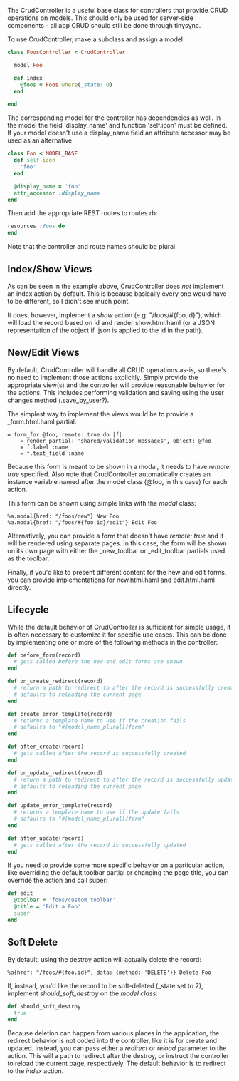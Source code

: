 The CrudController is a useful base class for controllers that provide CRUD operations on models. This should only be used for server-side components - all app CRUD should still be done through tinysync.

To use CrudController, make a subclass and assign a model:

```ruby
class FoosController < CrudController 

  model Foo

  def index
    @foos = Foos.where(_state: 0)
  end

end
```

The corresponding model for the controller has dependencies as well.  In the model the field 'display_name' and function 'self.icon' must be defined.  If your model doesn't use a display_name field an attribute accessor may be used as an alternative.

```ruby
class Foo < MODEL_BASE
  def self.icon
    'foo'
  end

  @display_name = 'foo'
  attr_accessor :display_name
end
```

Then add the appropriate REST routes to routes.rb:

```ruby
resources :foos do 
end
```

Note that the controller and route names should be plural.

## Index/Show Views

As can be seen in the example above, CrudController does *not* implement an index action by default. This is because basically every one would have to be different, so I didn't see much point. 

It does, however, implement a *show* action (e.g. "/foos/#{foo.id}"), which will load the record based on id and render show.html.haml (or a JSON representation of the object if .json is applied to the id in the path).

## New/Edit Views

By default, CrudController will handle all CRUD operations as-is, so there's no need to implement those actions explicitly. Simply provide the appropriate view(s) and the controller will provide reasonable behavior for the actions. This includes performing validation and saving using the user changes method (.save_by_user?).

The simplest way to implement the views would be to provide a _form.html.haml partial:

```haml
= form_for @foo, remote: true do |f|
    = render partial: 'shared/validation_messages', object: @foo
    = f.label :name
    = f.text_field :name
```

Because this form is meant to be shown in a modal, it needs to have *remote: true* specified. Also note that CrudController automatically creates an instance variable named after the model class (@foo, in this case) for each action.

This form can be shown using simple links with the *modal* class: 

```haml
%a.modal{href: "/foos/new"} New Foo
%a.modal{href: "/foos/#{foo.id}/edit"} Edit Foo
```

Alternatively, you can provide a form that doesn't have *remote: true* and it will be rendered using separate pages. In this case, the form will be shown on its own page with either the _new_toolbar or _edit_toolbar partials used as the toolbar.

Finally, if you'd like to present different content for the new and edit forms, you can provide implementations for new.html.haml and edit.html.haml directly. 

## Lifecycle

While the default behavior of CrudController is sufficient for simple usage, it is often necessary to customize it for specific use cases. This can be done by implementing one or more of the following methods in the controller:

```ruby
def before_form(record)
  # gets called before the new and edit forms are shown
end

def on_create_redirect(record)
  # return a path to redirect to after the record is successfully created
  # defaults to reloading the current page
end

def create_error_template(record)
  # returns a template name to use if the creation fails
  # defaults to "#{model_name_plural}/form"
end

def after_create(record)
  # gets called after the record is successfully created
end

def on_update_redirect(record)
  # return a path to redirect to after the record is successfully updated
  # defaults to reloading the current page
end

def update_error_template(record)
  # returns a template name to use if the update fails
  # defaults to "#{model_name_plural}/form"
end

def after_update(record)
  # gets called after the record is successfully updated
end
```

If you need to provide some more specific behavior on a particular action, like overriding the default toolbar partial or changing the page title, you can override the action and call super:

```ruby
def edit
  @toolbar = 'foos/custom_toolbar'
  @title = 'Edit a Foo'
  super
end
```

## Soft Delete

By default, using the destroy action will actually delete the record: 

```haml
%a{href: "/foos/#{foo.id}", data: {method: 'DELETE'}} Delete Foo
```

If, instead, you'd like the record to be soft-deleted (_state set to 2), implement *should_soft_destroy* on the *model class*:

```ruby
def should_soft_destroy
  true
end
```

Because deletion can happen from various places in the application, the redirect behavior is not coded into the controller, like it is for create and updated. Instead, you can pass either a *redirect* or *reload* parameter to the action. This will a path to redirect after the destroy, or instruct the controller to reload the current page, respectively. The default behavior is to redirect to the *index* action.




